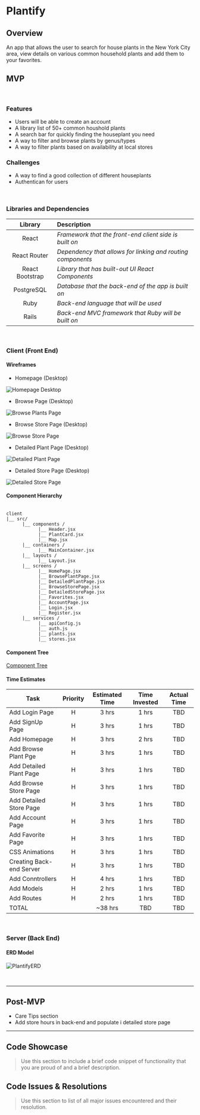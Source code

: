 # Plantify

## Overview

An app that allows the user to search for house plants in the New York City area, view details on various common household plants and add them to your favorites.

## MVP

<br>

### Features

- Users will be able to create an account
- A library list of 50+ common houshold plants
- A search bar for quickly finding the houseplant you need
- A way to filter and browse plants by genus/types
- A way to filter plants based on availability at local stores

### Challenges

- A way to find a good collection of different houseplants
- Authentican for users

<br>

### Libraries and Dependencies

|     Library     | Description                                                 |
| :-------------: | :---------------------------------------------------------- |
|      React      | _Framework that the front-end client side is built on_      |
|  React Router   | _Dependency that allows for linking and routing components_ |
| React Bootstrap | _Library that has built-out UI React Components_            |
|   PostgreSQL    | _Database that the back-end of the app is built on_         |
|      Ruby       | _Back-end language that will be used_                       |
|      Rails      | _Back-end MVC framework that Ruby will be built on_         |

<br>

### Client (Front End)

#### Wireframes

- Homepage (Desktop)

![Homepage Desktop](</assets/images/HOMEPAGE_WIREFRAME_(Desktop).png>)

- Browse Page (Desktop)

![Browse Plants Page](</assets/images/Browse_Page_(Desktop).png>)

- Browse Store Page (Desktop)

![Browse Store Page](</assets/images/Local_Store_Page_(Desktop).png>)

- Detailed Plant Page (Desktop)

![Detailed Plant Page](</assets/images/Detailed_Plant_Page(Desktop).png>)

- Detailed Store Page (Desktop)

![Detailed Store Page](</assets/images/Store_Page_(Desktop).png>)

#### Component Hierarchy

```structure

client
|__ src/
      |__ components /
            |__ Header.jsx
            |__ PlantCard.jsx
            |__ Map.jsx
      |__ containers /
            |__ MainContainer.jsx
      |__ layouts /
            |__ Layout.jsx
      |__ screens /
            |__ HomePage.jsx
            |__ BrowsePlantPage.jsx
            |__ DetailedPlantPage.jsx
            |__ BrowseStorePage.jsx
            |__ DetailedStorePage.jsx
            |__ Favorites.jsx
            |__ AccountPage.jsx
            |__ Login.jsx
            |__ Register.jsx
      |__ services /
            |__ apiConfig.js
            |__ auth.js
            |__ plants.jsx
            |__ stores.jsx

```

#### Component Tree

[Component Tree](https://whimsical.com/plantify-5G4KEwXVNYpcEmfTQPNjVY@2Ux7TurymMmgWBBzGec1)

#### Time Estimates

| Task                     | Priority | Estimated Time | Time Invested | Actual Time |
| ------------------------ | :------: | :------------: | :-----------: | :---------: |
| Add Login Page           |    H     |     3 hrs      |     1 hrs     |     TBD     |
| Add SignUp Page          |    H     |     3 hrs      |     1 hrs     |     TBD     |
| Add Homepage             |    H     |     3 hrs      |     2 hrs     |     TBD     |
| Add Browse Plant Pge     |    H     |     3 hrs      |     1 hrs     |     TBD     |
| Add Detailed Plant Page  |    H     |     3 hrs      |     1 hrs     |     TBD     |
| Add Browse Store Page    |    H     |     3 hrs      |     1 hrs     |     TBD     |
| Add Detailed Store Page  |    H     |     3 hrs      |     1 hrs     |     TBD     |
| Add Account Page         |    H     |     3 hrs      |     1 hrs     |     TBD     |
| Add Favorite Page        |    H     |     3 hrs      |     1 hrs     |     TBD     |
| CSS Animations           |    H     |     3 hrs      |     1 hrs     |     TBD     |
| Creating Back-end Server |    H     |     3 hrs      |     1 hrs     |     TBD     |
| Add Conntrollers         |    H     |     4 hrs      |     1 hrs     |     TBD     |
| Add Models               |    H     |     2 hrs      |     1 hrs     |     TBD     |
| Add Routes               |    H     |     2 hrs      |     1 hrs     |     TBD     |
| TOTAL                    |          |    ~38 hrs     |      TBD      |     TBD     |

<br>

### Server (Back End)

#### ERD Model

![PlantifyERD](https://lucid.app/publicSegments/view/a6dae1e1-2413-4014-830d-57df99cafbea/image.png)

<br>

---

## Post-MVP

- Care Tips section
- Add store hours in back-end and populate i detailed store page

---

## Code Showcase

> Use this section to include a brief code snippet of functionality that you are proud of and a brief description.

## Code Issues & Resolutions

> Use this section to list of all major issues encountered and their resolution.
